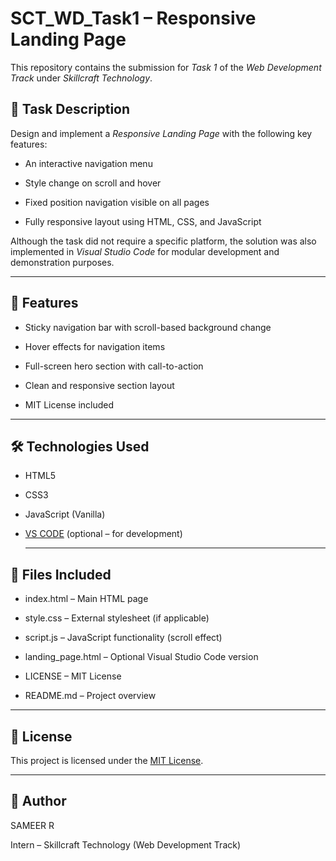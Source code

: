 # SCT_WD_Task1 – Responsive Landing Page

This repository contains the submission for *Task 1* of the *Web Development Track* under *Skillcraft Technology*.

## 📌 Task Description

Design and implement a *Responsive Landing Page* with the following key features:

- An interactive navigation menu
 
- Style change on scroll and hover
 
- Fixed position navigation visible on all pages
 
- Fully responsive layout using HTML, CSS, and JavaScript

Although the task did not require a specific platform, the solution was also implemented in *Visual Studio Code* for modular development and demonstration purposes.

---

## 🚀 Features

- Sticky navigation bar with scroll-based background change
 
- Hover effects for navigation items
 
- Full-screen hero section with call-to-action
 
- Clean and responsive section layout
 
- MIT License included

 ---

## 🛠 Technologies Used

- HTML5
 
- CSS3
   
- JavaScript (Vanilla)
   
- [VS CODE](https://code.visualstudio.com) (optional – for development)

  ---

## 📁 Files Included

- index.html – Main HTML page
   
- style.css – External stylesheet (if applicable)
  
- script.js – JavaScript functionality (scroll effect)
  
- landing_page.html – Optional Visual Studio Code version
 
- LICENSE – MIT License
 
- README.md – Project overview

---

## 🧾 License

This project is licensed under the [MIT License](LICENSE).

---

## 👤 Author

SAMEER R

Intern – Skillcraft Technology (Web Development Track)
